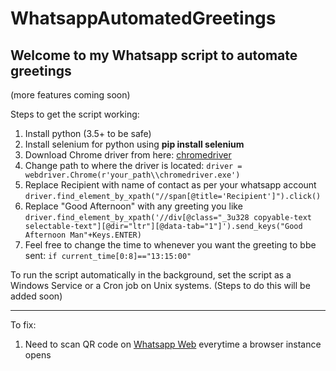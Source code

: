 # WhatsappAutomatedGreetings
## Welcome to my Whatsapp script to automate greetings 
(more features coming soon)

Steps to get the script working:
1. Install python (3.5+ to be safe)
2. Install selenium for python using **pip install selenium**
3. Download Chrome driver from here: [chromedriver](http://chromedriver.chromium.org/)
4. Change path to where the driver is located: 
`driver = webdriver.Chrome(r'your_path\\chromedriver.exe')`
5. Replace Recipient with name of contact as per your whatsapp account
`driver.find_element_by_xpath("//span[@title='Recipient']").click()`
6. Replace "Good Afternoon" with any greeting you like
`driver.find_element_by_xpath('//div[@class="_3u328 copyable-text selectable-text"][@dir="ltr"][@data-tab="1"]').send_keys("Good Afternoon Man"+Keys.ENTER)`
7. Feel free to change the time to whenever you want the greeting to bbe sent:
`if current_time[0:8]=="13:15:00"`

To run the script automatically in the background, set the script as a Windows Service or a Cron job on Unix systems.
(Steps to do this will be added soon)

---
To fix: 
1. Need to scan QR code on [Whatsapp Web](web.whatsapp.com) everytime a browser instance opens
